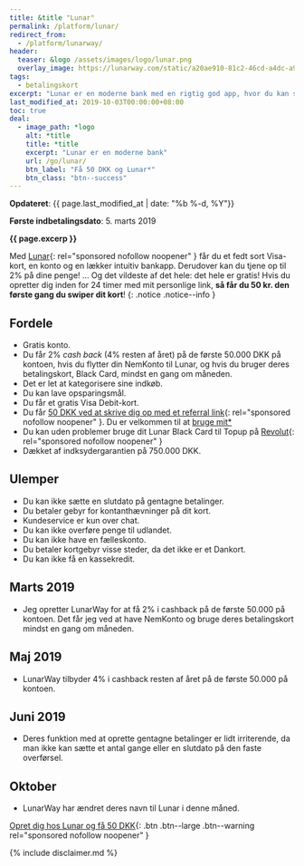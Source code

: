 ```yaml
---
title: &title "Lunar"
permalink: /platform/lunar/
redirect_from:
  - /platform/lunarway/
header:
  teaser: &logo /assets/images/logo/lunar.png
  overlay_image: https://lunarway.com/static/a20ae910-81c2-46cd-a4dc-a984b632c65b_lunar-private-hero-optimized-2b2944c0893983dd098c17509f41bf3e.png
tags:
  - betalingskort
excerpt: "Lunar er en moderne bank med en rigtig god app, hvor du kan styre hele din økonomi."
last_modified_at: 2019-10-03T00:00:00+08:00
toc: true
deal:
  - image_path: *logo
    alt: *title
    title: *title
    excerpt: "Lunar er en moderne bank"
    url: /go/lunar/
    btn_label: "Få 50 DKK og Lunar*"
    btn_class: "btn--success"
---
```


**Opdateret**: {{ page.last_modified_at | date: "%b %-d, %Y"}}

**Første indbetalingsdato**: 5. marts 2019  

**{{ page.excerp }}**

Med [Lunar](/go/lunar/){: rel="sponsored nofollow noopener" } får du et fedt sort Visa-kort, en konto og en lækker intuitiv bankapp. Derudover kan du tjene op til 2% på dine penge! ... Og det vildeste af det hele: det hele er gratis! Hvis du opretter dig inden for 24 timer med mit personlige link, **så får du 50 kr. den første gang du swiper dit kort**!
{: .notice .notice--info }

## Fordele

- Gratis konto.
- Du får 2% _cash back_ (4% resten af året) på de første 50.000 DKK på kontoen, hvis du flytter din NemKonto til Lunar, og hvis du bruger deres betalingskort, Black Card, mindst en gang om måneden.
- Det er let at kategorisere sine indkøb.
- Du kan lave opsparingsmål.
- Du får et gratis Visa Debit-kort.
- Du får [50 DKK ved at skrive dig op med et referral link](/go/lunar/){: rel="sponsored nofollow noopener" }. Du er velkommen til at [bruge mit\*](/go/lunar/)
- Du kan uden problemer bruge dit Lunar Black Card til Topup på [Revolut](/go/revolut/){: rel="sponsored nofollow noopener" }
- Dækket af indksydergarantien på 750.000 DKK.

## Ulemper

- Du kan ikke sætte en slutdato på gentagne betalinger.
- Du betaler gebyr for kontanthævninger på dit kort.
- Kundeservice er kun over chat.
- Du kan ikke overføre penge til udlandet.
- Du kan ikke have en fælleskonto.
- Du betaler kortgebyr visse steder, da det ikke er et Dankort.
- Du kan ikke få en kassekredit.

## Marts 2019

- Jeg opretter LunarWay for at få 2% i cashback på de første 50.000 på kontoen. Det får jeg ved at have NemKonto og bruge deres betalingskort mindst en gang om måneden.

## Maj 2019

- LunarWay tilbyder 4% i cashback resten af året på de første 50.000 på kontoen.

## Juni 2019

- Deres funktion med at oprette gentagne betalinger er lidt irriterende, da man ikke kan sætte et antal gange eller en slutdato på den faste overførsel. 

## Oktober

- LunarWay har ændret deres navn til Lunar i denne måned.

[Opret dig hos Lunar og få 50 DKK](/go/lunar/){: .btn .btn--large .btn--warning rel="sponsored nofollow noopener" }

{% include disclaimer.md %}
